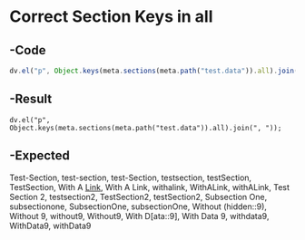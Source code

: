 # Correct Section Keys in all
## -Code
```js
dv.el("p", Object.keys(meta.sections(meta.path("test.data")).all).join(", "));
```
## -Result
```dataviewjs
dv.el("p", Object.keys(meta.sections(meta.path("test.data")).all).join(", "));
```

## -Expected
Test-Section, test-section, test-Section, testsection, testSection, TestSection, With A [Link](app://obsidian.md/OtherItem), With A Link, withalink, WithALink, withALink, Test Section 2, testsection2, TestSection2, testSection2, Subsection One, subsectionone, SubsectionOne, subsectionOne, Without (hidden::9), Without 9, without9, Without9, With D[ata::9], With Data 9, withdata9, WithData9, withData9